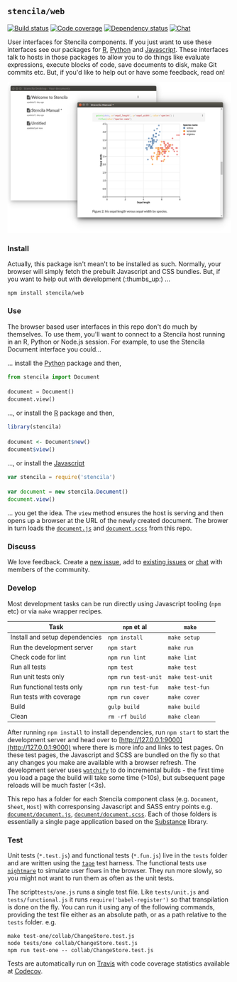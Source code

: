 ## `stencila/web`

[![Build status](https://travis-ci.org/stencila/web.svg?branch=master)](https://travis-ci.org/stencila/web)
[![Code coverage](https://codecov.io/gh/stencila/web/branch/master/graph/badge.svg)](https://codecov.io/gh/stencila/web)
[![Dependency status](https://david-dm.org/stencila/web.svg)](https://david-dm.org/stencila/web)
[![Chat](https://badges.gitter.im/stencila/stencila.svg)](https://gitter.im/stencila/stencila)

User interfaces for Stencila components. If you just want to use these interfaces see our packages for [R](https://github.com/stencila/r), [Python](https://github.com/stencila/py) and [Javascript](https://github.com/stencila/js). These interfaces talk to hosts in those packages to allow you to do things like evaluate expressions, execute blocks of code, save documents to disk, make Git commits etc. But, if you'd like to help out or have some feedback, read on!

![Screenshot](images/screenshot.png)

### Install

Actually, this package isn't mean't to be installed as such. Normally, your browser will simply fetch the prebuilt Javascript and CSS bundles. But, if you want to help out with development (:thumbs_up:) ...

```
npm install stencila/web
```

### Use

The browser based user interfaces in this repo don't do much by themselves. To use them, you'll want to connect to a Stencila host running in an R, Python or Node.js session. For example, to use the Stencila Document interface you could...

... install the [Python](https://github.com/stencila/py) package and then,

```py
from stencila import Document

document = Document()
document.view()
```

..., or install the [R](https://github.com/stencila/r) package and then,

```r
library(stencila)

document <- Document$new()
document$view()
```

..., or install the [Javascript](https://github.com/stencila/js)

```js
var stencila = require('stencila')

var document = new stencila.Document()
document.view()
```

... you get the idea. The `view` method ensures the host is serving and then opens up a browser at the URL of the newly created document. The brower in turn loads the [`document.js`](document/document.js) and [`document.scss`](document/document.scss) from this repo.

### Discuss

We love feedback. Create a [new issue](https://github.com/stencila/web/issues/new), add to [existing issues](https://github.com/stencila/web/issues) or [chat](https://gitter.im/stencila/stencila) with members of the community.

### Develop

Most development tasks can be run directly using Javascript tooling (`npm` etc) or via `make` wrapper recipes.

Task                                                    | `npm` et al           | `make`          |
------------------------------------------------------- |-----------------------|-----------------|    
Install and setup dependencies                          | `npm install`         | `make setup`
Run the development server                              | `npm start`           | `make run`
Check code for lint                                     | `npm run lint`        | `make lint`
Run all tests                                           | `npm test`            | `make test`
Run unit tests only                                     | `npm run test-unit`   | `make test-unit`
Run functional tests only                               | `npm run test-fun`    | `make test-fun`
Run tests with coverage                                 | `npm run cover`       | `make cover`
Build                                                   | `gulp build`          | `make build`
Clean                                                   | `rm -rf build`        | `make clean`


After running `npm install` to install dependencies, run `npm start` to start the development server and head over to [http://127.0.0.1:9000](http://127.0.0.1:9000) where there is more info and links to test pages. On these test pages, the Javascript and SCSS are bundled on the fly so that any changes you make are available with a browser refresh. The development server uses [`watchify`](https://github.com/substack/watchify) to do incremental builds - the first time you load a page the build will take some time (>10s), but subsequent page reloads will be much faster (<3s).

This repo has a folder for each Stencila component class (e.g. `Document`, `Sheet`, `Host`) with corresponsing Javascript and SASS entry points e.g. [`document/document.js`](document/document.js), [`document/document.scss`](document/document.scss). Each of those folders is essentially a single page application based on the [Substance](https://github.com/substance/substance) library.

### Test

Unit tests (`*.test.js`) and functional tests (`*.fun.js`) live in the `tests` folder and are written using the [`tape`](https://github.com/substack/tape) test harness. The functional tests use [`nightmare`](https://github.com/segmentio/nightmare) to simulate user flows in the browser. They run more slowly, so you might not want to run them as often as the unit tests.

The script`tests/one.js` runs a single test file. Like `tests/unit.js` and `tests/functional.js` it runs `require('babel-register')` so that transpilation is done on the fly. You can run it using any of the following commands, providing the test file either as an absolute path, or as a path relative to the `tests` folder. e.g.

```
make test-one/collab/ChangeStore.test.js
node tests/one collab/ChangeStore.test.js
npm run test-one -- collab/ChangeStore.test.js
```

Tests are automatically run on [Travis](https://travis-ci.org/stencila/web) with code coverage statistics available at [Codecov](https://codecov.io/gh/stencila/web).
